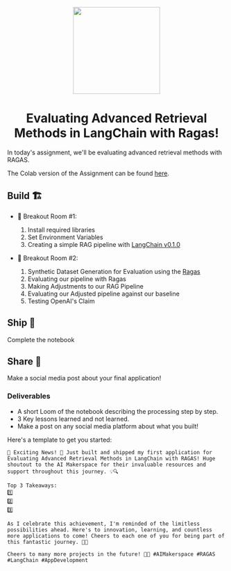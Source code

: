 

<p align = "center" draggable=”false” ><img src="https://github.com/AI-Maker-Space/LLM-Dev-101/assets/37101144/d1343317-fa2f-41e1-8af1-1dbb18399719" 
     width="200px"
     height="auto"/>
</p>

## <h1 align="center" id="heading">Evaluating Advanced Retrieval Methods in LangChain with Ragas!</h1>

In today's assignment, we'll be evaluating advanced retrieval methods with RAGAS.

The Colab version of the Assignment can be found [here](https://colab.research.google.com/drive/1KhblGn9jnl2pwjbHUkfFcpdn2PJWqBNl?usp=sharing).

## Build 🏗️

- 🤝 Breakout Room #1:
  1. Install required libraries
  2. Set Environment Variables
  3. Creating a simple RAG pipeline with [LangChain v0.1.0](https://blog.langchain.dev/langchain-v0-1-0/)
  

- 🤝 Breakout Room #2:
  1. Synthetic Dataset Generation for Evaluation using the [Ragas](https://github.com/explodinggradients/ragas)
  2. Evaluating our pipeline with Ragas
  3. Making Adjustments to our RAG Pipeline
  4. Evaluating our Adjusted pipeline against our baseline
  5. Testing OpenAI's Claim

## Ship 🚢

Complete the notebook

## Share 🚀

Make a social media post about your final application!

### Deliverables
- A short Loom of the notebook describing the processing step by step.
- 3 Key lessons learned and not learned.
- Make a post on any social media platform about what you built!

Here's a template to get you started:

```
🚀 Exciting News! 🎉 Just built and shipped my first application for Evaluating Advanced Retrieval Methods in LangChain with RAGAS! Huge shoutout to the AI Makerspace for their invaluable resources and support throughout this journey. 💡🔍

Top 3 Takeaways:
1️⃣ 
2️⃣ 
3️⃣ 

As I celebrate this achievement, I'm reminded of the limitless possibilities ahead. Here's to innovation, learning, and countless more applications to come! Cheers to each one of you for being part of this fantastic journey. 🥂🚀

Cheers to many more projects in the future! 🚀🎉 #AIMakerspace #RAGAS #LangChain #AppDevelopment
```
